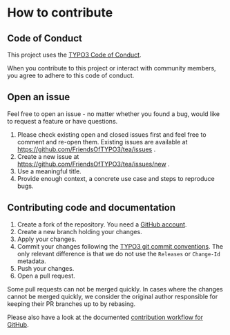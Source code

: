 # How to contribute

## Code of Conduct

This project uses the
[TYPO3 Code of Conduct](https://typo3.org/community/values/code-of-conduct).

When you contribute to this project or interact with community members,
you agree to adhere to this code of conduct.

## Open an issue

Feel free to open an issue - no matter whether you found a bug, would like to request a feature or have questions.

1. Please check existing open and closed issues first and feel free to comment and re-open them.
   Existing issues are available at https://github.com/FriendsOfTYPO3/tea/issues .
2. Create a new issue at https://github.com/FriendsOfTYPO3/tea/issues/new .
3. Use a meaningful title.
4. Provide enough context, a concrete use case and steps to reproduce bugs.

## Contributing code and documentation

1. Create a fork of the repository.
   You need a [GitHub account](https://github.com/join).
2. Create a new branch holding your changes.
3. Apply your changes.
4. Commit your changes following the [TYPO3 git commit conventions](https://docs.typo3.org/m/typo3/guide-contributionworkflow/main/en-us/Appendix/CommitMessage.html#commitmessage).
   The only relevant difference is that we do not use the `Releases` or `Change-Id` metadata.
5. Push your changes.
6. Open a pull request.

Some pull requests can not be merged quickly.
In cases where the changes cannot be merged quickly, we consider the original author responsible for keeping their PR branches up to by rebasing.

Please also have a look at the documented [contribution workflow for GitHub](https://docs.github.com/en/get-started/quickstart/contributing-to-projects).
